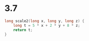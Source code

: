 # 3.7

```cpp
long scale2(long x, long y, long z) {
    long t = 5 * x + 2 * y + 8 * z;
    return t;
}
```
